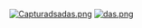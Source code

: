 [![Capturadsadas.png](https://i.postimg.cc/0yvKkCzD/Capturadsadas.png)](https://postimg.cc/SJZxVC7x)
[![das.png](https://i.postimg.cc/65XpnpBN/das.png)](https://postimg.cc/Z0wmhZ9f)